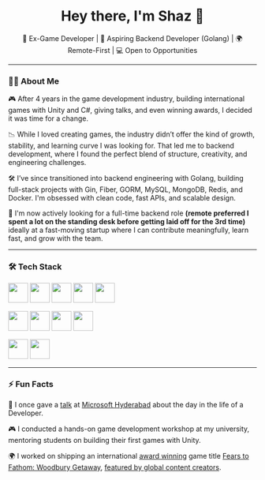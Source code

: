 <h1 align="center">Hey there, I'm Shaz 👋</h1>
<p align="center">
  🧠 Ex-Game Developer | 🚀 Aspiring Backend Developer (Golang) | 🌍 Remote-First | 💻 Open to Opportunities
</p>

---

### 👨‍💻 About Me

🎮 After 4 years in the game development industry, building international games with Unity and C#, giving talks, and even winning awards, I decided it was time for a change.

📉 While I loved creating games, the industry didn’t offer the kind of growth, stability, and learning curve I was looking for. That led me to backend development, where I found the perfect blend of structure, creativity, and engineering challenges.

🛠️ I’ve since transitioned into backend engineering with Golang, building full-stack projects with Gin, Fiber, GORM, MySQL, MongoDB, Redis, and Docker. I'm obsessed with clean code, fast APIs, and scalable design.

💼 I'm now actively looking for a full-time backend role **(remote preferred I spent a lot on the standing desk before getting laid off for the 3rd time)**
ideally at a fast-moving startup where I can contribute meaningfully, learn fast, and grow with the team.


---

### 🛠️ Tech Stack
<p align="left">
  
<!-- #### Backend -->
  <p align="left">
  <img src="https://cdn.jsdelivr.net/gh/devicons/devicon/icons/go/go-original.svg" width="40" height="40" />
  <img src="https://cdn.jsdelivr.net/gh/devicons/devicon/icons/mysql/mysql-original.svg" width="40" height="40" />
  <img src="https://cdn.jsdelivr.net/gh/devicons/devicon/icons/redis/redis-original.svg" width="40" height="40" />
  <img src="https://cdn.jsdelivr.net/gh/devicons/devicon/icons/mongodb/mongodb-original.svg" width="40" height="40" />
  <img src="https://cdn.jsdelivr.net/gh/devicons/devicon/icons/docker/docker-original.svg" width="40" height="40" />
  </p>
  
<!-- #### Web Basics -->
  <p align="left">
  
  <img src="https://cdn.jsdelivr.net/gh/devicons/devicon/icons/html5/html5-original.svg" width="40" height="40" />
  <img src="https://cdn.jsdelivr.net/gh/devicons/devicon/icons/css3/css3-original.svg" width="40" height="40" />
  <img src="https://cdn.jsdelivr.net/gh/devicons/devicon/icons/javascript/javascript-original.svg" width="40" height="40" />
  <img src="https://cdn.jsdelivr.net/gh/devicons/devicon/icons/typescript/typescript-original.svg" width="40" height="40" />
</p>

  <!-- #### Game Dev-->
  <p align="left">
  
  <img src="https://cdn.jsdelivr.net/gh/devicons/devicon/icons/csharp/csharp-original.svg" width="40" height="40" />
  <img src="https://cdn.jsdelivr.net/gh/devicons/devicon/icons/unity/unity-original.svg" width="40" height="40" />

</p>
</p>

---

### ⚡ Fun Facts
🎤 I once gave a [talk](https://www.linkedin.com/posts/csi-mjcet_tech-devexpedition-csi-ugcPost-7267586706432806913-WU_W?utm_source=social_share_send&utm_medium=member_desktop_web&rcm=ACoAACw0K2oBhKKzVNW79ZJ9CI-M8H4GSlBdMjI) at [Microsoft Hyderabad](https://www.linkedin.com/feed/update/urn:li:activity:7259803938839789569/) about the day in the life of a Developer.

🎮 I conducted a hands-on game development workshop at my university, mentoring students on building their first games with Unity.

🌍 I worked on shipping an international [award winning](https://www.linkedin.com/posts/akhan1990_indiedev-gamedev-fearstofathom-ugcPost-7265234772539383808-ihnq?utm_source=social_share_send&utm_medium=member_desktop_web&rcm=ACoAACw0K2oBhKKzVNW79ZJ9CI-M8H4GSlBdMjI) game title [Fears to Fathom: Woodbury Getaway](https://store.steampowered.com/app/2961530/Fears_to_Fathom__Woodbury_Getaway/), 
[featured by global content creators](https://www.linkedin.com/posts/anchit-sh_fears-to-fathom-woodbury-getaway-is-out-ugcPost-7245321797930213376-tK_g?utm_source=share&utm_medium=member_desktop&rcm=ACoAACw0K2oBhKKzVNW79ZJ9CI-M8H4GSlBdMjI).
